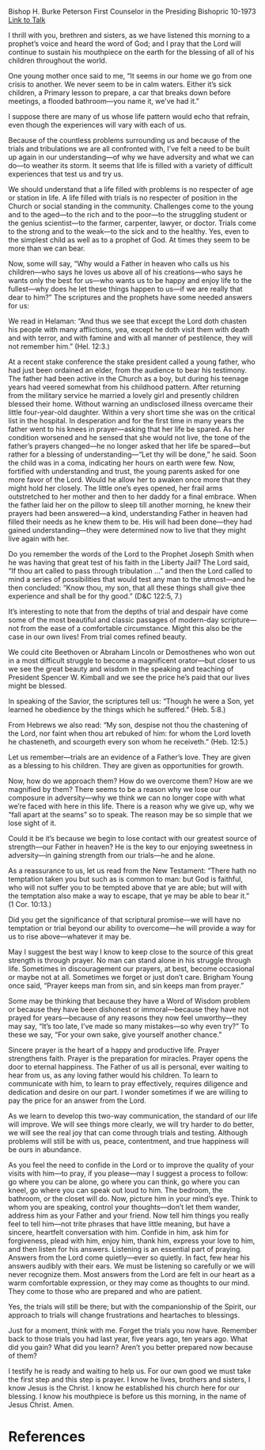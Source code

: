 Bishop H. Burke Peterson
First Counselor in the Presiding Bishopric
10-1973
[Link to Talk](https://www.churchofjesuschrist.org/study/general-conference/1973/10/adversity-and-prayer?lang=eng)

I thrill with you, brethren and sisters, as we have listened this morning to a prophet’s voice and heard the word of God; and I pray that the Lord will continue to sustain his mouthpiece on the earth for the blessing of all of his children throughout the world.

One young mother once said to me, “It seems in our home we go from one crisis to another. We never seem to be in calm waters. Either it’s sick children, a Primary lesson to prepare, a car that breaks down before meetings, a flooded bathroom—you name it, we’ve had it.”

I suppose there are many of us whose life pattern would echo that refrain, even though the experiences will vary with each of us.

Because of the countless problems surrounding us and because of the trials and tribulations we are all confronted with, I’ve felt a need to be built up again in our understanding—of why we have adversity and what we can do—to weather its storm. It seems that life is filled with a variety of difficult experiences that test us and try us.

We should understand that a life filled with problems is no respecter of age or station in life. A life filled with trials is no respecter of position in the Church or social standing in the community. Challenges come to the young and to the aged—to the rich and to the poor—to the struggling student or the genius scientist—to the farmer, carpenter, lawyer, or doctor. Trials come to the strong and to the weak—to the sick and to the healthy. Yes, even to the simplest child as well as to a prophet of God. At times they seem to be more than we can bear.

Now, some will say, “Why would a Father in heaven who calls us his children—who says he loves us above all of his creations—who says he wants only the best for us—who wants us to be happy and enjoy life to the fullest—why does he let these things happen to us—if we are really that dear to him?” The scriptures and the prophets have some needed answers for us:

We read in Helaman: “And thus we see that except the Lord doth chasten his people with many afflictions, yea, except he doth visit them with death and with terror, and with famine and with all manner of pestilence, they will not remember him.” (Hel. 12:3.)

At a recent stake conference the stake president called a young father, who had just been ordained an elder, from the audience to bear his testimony. The father had been active in the Church as a boy, but during his teenage years had veered somewhat from his childhood pattern. After returning from the military service he married a lovely girl and presently children blessed their home. Without warning an undisclosed illness overcame their little four-year-old daughter. Within a very short time she was on the critical list in the hospital. In desperation and for the first time in many years the father went to his knees in prayer—asking that her life be spared. As her condition worsened and he sensed that she would not live, the tone of the father’s prayers changed—he no longer asked that her life be spared—but rather for a blessing of understanding—“Let thy will be done,” he said. Soon the child was in a coma, indicating her hours on earth were few. Now, fortified with understanding and trust, the young parents asked for one more favor of the Lord. Would he allow her to awaken once more that they might hold her closely. The little one’s eyes opened, her frail arms outstretched to her mother and then to her daddy for a final embrace. When the father laid her on the pillow to sleep till another morning, he knew their prayers had been answered—a kind, understanding Father in heaven had filled their needs as he knew them to be. His will had been done—they had gained understanding—they were determined now to live that they might live again with her.

Do you remember the words of the Lord to the Prophet Joseph Smith when he was having that great test of his faith in the Liberty Jail? The Lord said, “If thou art called to pass through tribulation …” and then the Lord called to mind a series of possibilities that would test any man to the utmost—and he then concluded: “Know thou, my son, that all these things shall give thee experience and shall be for thy good.” (D&C 122:5, 7.)

It’s interesting to note that from the depths of trial and despair have come some of the most beautiful and classic passages of modern-day scripture—not from the ease of a comfortable circumstance. Might this also be the case in our own lives! From trial comes refined beauty.

We could cite Beethoven or Abraham Lincoln or Demosthenes who won out in a most difficult struggle to become a magnificent orator—but closer to us we see the great beauty and wisdom in the speaking and teaching of President Spencer W. Kimball and we see the price he’s paid that our lives might be blessed.

In speaking of the Savior, the scriptures tell us: “Though he were a Son, yet learned he obedience by the things which he suffered.” (Heb. 5:8.)

From Hebrews we also read: “My son, despise not thou the chastening of the Lord, nor faint when thou art rebuked of him: for whom the Lord loveth he chasteneth, and scourgeth every son whom he receiveth.” (Heb. 12:5.)

Let us remember—trials are an evidence of a Father’s love. They are given as a blessing to his children. They are given as opportunities for growth.

Now, how do we approach them? How do we overcome them? How are we magnified by them? There seems to be a reason why we lose our composure in adversity—why we think we can no longer cope with what we’re faced with here in this life. There is a reason why we give up, why we “fall apart at the seams” so to speak. The reason may be so simple that we lose sight of it.

Could it be it’s because we begin to lose contact with our greatest source of strength—our Father in heaven? He is the key to our enjoying sweetness in adversity—in gaining strength from our trials—he and he alone.

As a reassurance to us, let us read from the New Testament: “There hath no temptation taken you but such as is common to man: but God is faithful, who will not suffer you to be tempted above that ye are able; but will with the temptation also make a way to escape, that ye may be able to bear it.” (1 Cor. 10:13.)

Did you get the significance of that scriptural promise—we will have no temptation or trial beyond our ability to overcome—he will provide a way for us to rise above—whatever it may be.

May I suggest the best way I know to keep close to the source of this great strength is through prayer. No man can stand alone in his struggle through life. Sometimes in discouragement our prayers, at best, become occasional or maybe not at all. Sometimes we forget or just don’t care. Brigham Young once said, “Prayer keeps man from sin, and sin keeps man from prayer.”

Some may be thinking that because they have a Word of Wisdom problem or because they have been dishonest or immoral—because they have not prayed for years—because of any reasons they now feel unworthy—they may say, “It’s too late, I’ve made so many mistakes—so why even try?” To these we say, “For your own sake, give yourself another chance.”

Sincere prayer is the heart of a happy and productive life. Prayer strengthens faith. Prayer is the preparation for miracles. Prayer opens the door to eternal happiness. The Father of us all is personal, ever waiting to hear from us, as any loving father would his children. To learn to communicate with him, to learn to pray effectively, requires diligence and dedication and desire on our part. I wonder sometimes if we are willing to pay the price for an answer from the Lord.

As we learn to develop this two-way communication, the standard of our life will improve. We will see things more clearly, we will try harder to do better, we will see the real joy that can come through trials and testing. Although problems will still be with us, peace, contentment, and true happiness will be ours in abundance.

As you feel the need to confide in the Lord or to improve the quality of your visits with him—to pray, if you please—may I suggest a process to follow: go where you can be alone, go where you can think, go where you can kneel, go where you can speak out loud to him. The bedroom, the bathroom, or the closet will do. Now, picture him in your mind’s eye. Think to whom you are speaking, control your thoughts—don’t let them wander, address him as your Father and your friend. Now tell him things you really feel to tell him—not trite phrases that have little meaning, but have a sincere, heartfelt conversation with him. Confide in him, ask him for forgiveness, plead with him, enjoy him, thank him, express your love to him, and then listen for his answers. Listening is an essential part of praying. Answers from the Lord come quietly—ever so quietly. In fact, few hear his answers audibly with their ears. We must be listening so carefully or we will never recognize them. Most answers from the Lord are felt in our heart as a warm comfortable expression, or they may come as thoughts to our mind. They come to those who are prepared and who are patient.

Yes, the trials will still be there; but with the companionship of the Spirit, our approach to trials will change frustrations and heartaches to blessings.

Just for a moment, think with me. Forget the trials you now have. Remember back to those trials you had last year, five years ago, ten years ago. What did you gain? What did you learn? Aren’t you better prepared now because of them?

I testify he is ready and waiting to help us. For our own good we must take the first step and this step is prayer. I know he lives, brothers and sisters, I know Jesus is the Christ. I know he established his church here for our blessing. I know his mouthpiece is before us this morning, in the name of Jesus Christ. Amen.

# References
